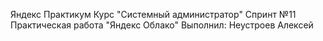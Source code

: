 Яндекс Практикум
Курс "Системный администратор"
Спринт №11
Практическая работа "Яндекс Облако"
Выполнил: Неустроев Алексей
